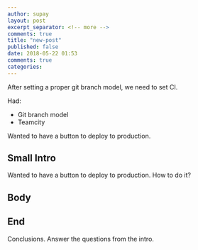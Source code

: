 ```yaml
---
author: supay
layout: post
excerpt_separator: <!-- more -->
comments: true
title: "new-post"
published: false
date: 2018-05-22 01:53
comments: true
categories: 
---
```


After setting a proper git branch model, we need to set CI.

Had:

- Git branch model
- Teamcity

Wanted to have a button to deploy to production.

Small Intro
----
Wanted to have a button to deploy to production. How to do it?

Body
----


End
----
Conclusions.
Answer the questions from the intro. 

